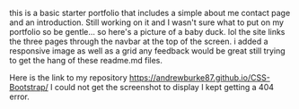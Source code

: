 this is a basic starter portfolio that includes a simple about me contact page and an introduction. Still working on it and I wasn't sure what to put on my portfolio so be gentle... so here's a picture of a baby duck. lol the site links the three pages through the navbar at the top of the screen. i added a responsive image as well as a grid any feedback would be great still trying to get the hang of these readme.md files.

Here is the link to my repository https://andrewburke87.github.io/CSS-Bootstrap/
I could not get the screenshot to display I kept getting a 404 error.
